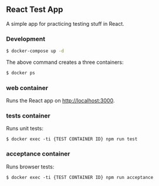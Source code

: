 ## React Test App
A simple app for practicing testing stuff in React.

### Development
```bash
$ docker-compose up -d
```
The above command creates a three containers:
```bash
$ docker ps
```

### web container
Runs the React app on [http://localhost:3000](http://localhost:3000).

### tests container
Runs unit tests:
```
$ docker exec -ti {TEST CONTAINER ID} npm run test
```

### acceptance container
Runs browser tests:
```
$ docker exec -ti {TEST CONTAINER ID} npm run acceptance
```

